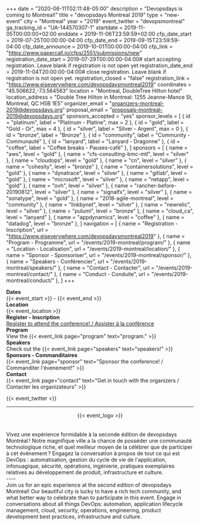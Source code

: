 +++
date = "2020-06-11T02:11:48-05:00"
description = "Devopsdays is coming to Montreal!"
title = "devopsdays Montreal 2019"
type = "new-event"
city = "Montreal"
year = "2019"
event_twitter = "devopsmontreal"
ga_tracking_id = "UA-144570307-1"
startdate = 2019-11-05T00:00:00+02:00
enddate = 2019-11-06T23:59:59+02:00
cfp_date_start = 2019-07-25T00:00:00-04:00
cfp_date_end = 2019-09-15T23:59:59-04:00
cfp_date_announce = 2019-10-01T00:00:00-04:00
cfp_link = "https://www.papercall.io/cfps/2551/submissions/new"
registration_date_start = 2019-07-29T00:00:00-04:00# start accepting registration. Leave blank if registration is not open yet
registration_date_end = 2019-11-04T20:00:00-04:00# close registration. Leave blank if registration is not open yet.
registration_closed = "false"
registration_link = "https://www.eiseverywhere.com/devopsdaysmontreal2019"
coordinates = "45.506622,-73.564563"
location = "Montreal, DoubleTree Hilton hotel"
location_address = "Double Tree Hilton in Montreal: 1255 Jeanne-Mance St, Montreal, QC H5B 1E5"
organizer_email = "organizers-montreal-2019@devopsdays.org"
proposal_email = "proposals-montreal-2019@devopsdays.org"
sponsors_accepted = "yes"
sponsor_levels = [
    { id = "platinum", label = "Platinum - Platine", max = 2 },
    { id = "gold", label = "Gold - Or", max = 4 },
    { id = "silver", label = "Silver - Argent", max = 0 },
    { id = "bronze", label = "Bronze" },
    { id = "community", label = "Community - Communauté" },
    { id = "lanyard", label = "Lanyard - Dragonne" },
    { id = "coffee", label = "Coffee breaks - Pauses-café" },
]
sponsors = [
    { name = "aws", level = "gold" },
    { name = "cfs-consulting-bmc-mtl", level = "silver" },
    { name = "cloudops", level = "gold" },
    { name = "cn", level = "silver" },
    { name = "cohesity", level = "bronze" },
    { name = "containersolutions", level = "gold" },
    { name = "dynatrace", level = "silver" },
    { name = "gitlab", level = "gold" },
    { name = "microsoft", level = "silver" },
    { name = "netapp", level = "gold" },
    { name = "ovh", level = "silver" },
    { name = "rancher-before-20190812", level = "silver" },
    { name = "signalfx", level = "silver" },
    { name = "sonatype", level = "gold" },
    { name = "2018-agile-montreal", level = "community" },
    { name = "linkbynet", level = "silver" },
    { name = "newrelic", level = "silver" },
    { name = "pulumi", level = "bronze" },
    { name = "cloud_ca", level = "lanyard" },
    { name = "appdynamics", level = "coffee" },
    { name = "datadog", level = "bronze" },
]
navigation = [
    { name = "Registration - Inscription", url = "https://www.eiseverywhere.com/devopsdaysmontreal2019" },
    { name = "Program - Programme", url = "/events/2019-montreal/program/" },
    { name = "Location - Localisation", url = "/events/2019-montreal/location/" },
    { name = "Sponsor - Sponsoriser", url = "/events/2019-montreal/sponsor/" },
    { name = "Speakers - Conférencier", url = "/events/2019-montreal/speakers/" },
    { name = "Contact - Contacter", url = "/events/2019-montreal/contact/" },
    { name = "Conduct - Conduite", url = "/events/2019-montreal/conduct/" },
]
+++
<!-- <div style="text-align:center;">
  {{< event_logo >}}
</div> -->

<div class = "row">
  <div class = "col-md-2">
    <strong>Dates</strong>
  </div>
  <div class = "col-md-8">
    {{< event_start >}} - {{< event_end >}}
  </div>
</div>

<div class = "row">
  <div class = "col-md-2">
    <strong>Location</strong>
  </div>
  <div class = "col-md-8">
    {{< event_location >}}
  </div>
</div>

<div class = "row">
  <div class = "col-md-2">
    <strong>Register - Inscription</strong>
  </div>
  <div class = "col-md-8">
     <A href=https://www.eiseverywhere.com/devopsdaysmontreal2019 target="_blank">Register to attend the conference! / Assister à la conférence</A>
  </div>
</div>

<!-- <div class = "row">
  <div class = "col-md-2">
    <strong>Propose - Proposer</strong>
  </div>
  <div class = "col-md-8">
    <A href=https://www.papercall.io/cfps/2551/submissions/new target="_blank">Submit a talk / Soumettre une présentation</A>
  </div>
</div> -->

<div class = "row">
  <div class = "col-md-2">
    <strong>Program</strong>
  </div>
  <div class = "col-md-8">
    View the {{< event_link page="program" text="program." >}}
  </div>
</div>

<div class = "row">
  <div class = "col-md-2">
    <strong>Speakers</strong>
  </div>
  <div class = "col-md-8">
    Check out the {{< event_link page="speakers" text="speakers!" >}}
  </div>
</div>

<div class = "row">
  <div class = "col-md-2">
    <strong>Sponsors - Commanditaires</strong>
  </div>
  <div class = "col-md-8">
    {{< event_link page="sponsor" text="Sponsor the conference! / Commanditer l'évenement!" >}}
  </div>
</div>

<div class = "row">
  <div class = "col-md-2">
    <strong>Contact</strong>
  </div>
  <div class = "col-md-8">
    {{< event_link page="contact" text="Get in touch with the organizers / Contacter les organizateurs" >}}
  </div>
</div>

<!-- Uncomment if you added your city twitter name -->
{{< event_twitter >}}
<!-- {{< cfp_dates >}} -->

----
 <div style="text-align:center;">
  {{< event_logo >}}
</div>
<div class = "row">
  <div class = "col-md-2">
  </div>
  <div class = "col-md-8">
<br><br>
Vivez une expérience formidable à la seconde édition de devopsdays Montréal ! Notre magnifique ville a la chance de posséder une communauté technologique riche, et quel meilleur moyen de la célébrer que de participer à cet événement ? Engagez la conversation à propos de tout ce qui est DevOps : automatisation, gestion du cycle de vie de l'application, infonuagique, sécurité, opérations, ingénierie, pratiques exemplaires relatives au développement de produit, infrastructure et culture.
<br>
----
<br>
Join us for an epic experience at the second edition of devopsdays Montréal! Our beautiful city is lucky to have a rich tech community, and what better way to celebrate than to participate in this event. Engage in conversations about all things DevOps: automation, application lifecycle management, cloud, security, operations, engineering, product development​ best practices, infrastructure and culture.
<br><br>
</div></div>
